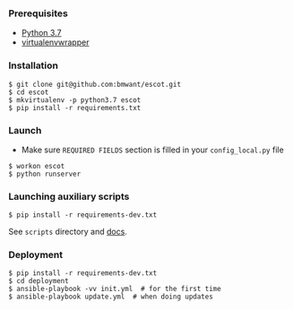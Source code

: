 ### Prerequisites
* [Python 3.7](https://www.python.org/downloads/release/python-370/)
* [virtualenvwrapper](http://virtualenvwrapper.readthedocs.io/en/latest/)

### Installation
```
$ git clone git@github.com:bmwant/escot.git
$ cd escot
$ mkvirtualenv -p python3.7 escot
$ pip install -r requirements.txt
```

### Launch
* Make sure `REQUIRED FIELDS` section is filled in your `config_local.py` file
```
$ workon escot
$ python runserver
``` 

### Launching auxiliary scripts
```
$ pip install -r requirements-dev.txt
```
See `scripts` directory and [docs](https://github.com/LonamiWebs/Telethon).


### Deployment
```
$ pip install -r requirements-dev.txt
$ cd deployment
$ ansible-playbook -vv init.yml  # for the first time
$ ansible-playbook update.yml  # when doing updates
```
